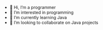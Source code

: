- 👋 Hi, I’m a programmer
- 👀 I’m interested in programming
- 🌱 I’m currently learning Java
- 💞️ I’m looking to collaborate on Java projects

<!---
ruchi2686/ruchi2686 is a ✨ special ✨ repository because its `README.md` (this file) appears on your GitHub profile.
You can click the Preview link to take a look at your changes.
--->
